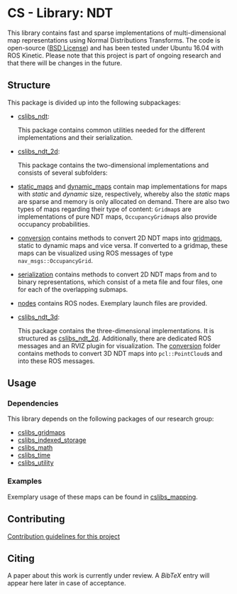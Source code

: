 # CS - Library: NDT
This library contains fast and sparse implementations of multi-dimensional map representations using Normal Distributions Transforms. The code is open-source ([BSD License](LICENSE)) and has been tested under Ubuntu 16.04 with ROS Kinetic. Please note that this project is part of ongoing research and that there will be changes in the future.

## Structure
This package is divided up into the following subpackages:

* [cslibs\_ndt](cslibs_ndt/):

    This package contains common utilities needed for the different implementations and their serialization.

* [cslibs\_ndt\_2d](cslibs_ndt_2d/):

    This package contains the two-dimensional implementations and consists of several subfolders:
 * [static\_maps](cslibs_ndt_2d/include/cslibs_ndt_2d/static_maps/) and [dynamic\_maps](cslibs_ndt_2d/include/cslibs_ndt_2d/dynamic_maps/) contain map implementations for maps with *static* and *dynamic* size, respectively, whereby also the *static* maps are sparse and memory is only allocated on demand.
There are also two types of maps regarding their type of content: ``Gridmap``s are implementations of pure NDT maps, ``OccupancyGridmap``s also provide occupancy probabilities.
 * [conversion](cslibs_ndt_2d/include/cslibs_ndt_2d/conversion/) contains methods to convert 2D NDT maps into [gridmaps](https://github.com/cogsys-tuebingen/cslibs_gridmaps), static to dynamic maps and vice versa. If converted to a gridmap, these maps can be visualized using ROS messages of type ``nav_msgs::OccupancyGrid``.
 * [serialization](cslibs_ndt_2d/include/cslibs_ndt_2d/serialization/) contains methods to convert 2D NDT maps from and to binary representations, which consist of a meta file and four files, one for each of the overlapping submaps.
 * [nodes](cslibs_ndt_2d/src/nodes/) contains ROS nodes. Exemplary launch files are provided.

* [cslibs\_ndt\_3d](cslibs_ndt_3d/):

    This package contains the three-dimensional implementations. It is structured as [cslibs\_ndt\_2d](cslibs_ndt_2d/). Additionally, there are dedicated ROS messages and an RVIZ plugin for visualization. The [conversion](cslibs_ndt_3d/include/cslibs_ndt_3d/conversion/) folder contains methods to convert 3D NDT maps into ``pcl::PointCloud``s and into these ROS messages.

## Usage

### Dependencies
This library depends on the following packages of our research group:

* [cslibs\_gridmaps](https://github.com/cogsys-tuebingen/cslibs_gridmaps)
* [cslibs\_indexed\_storage](https://github.com/cogsys-tuebingen/cslibs_indexed_storage)
* [cslibs\_math](https://github.com/cogsys-tuebingen/cslibs_math)
* [cslibs\_time](https://github.com/cogsys-tuebingen/cslibs_time)
* [cslibs\_utility](https://github.com/cogsys-tuebingen/cslibs_utility)

### Examples
Exemplary usage of these maps can be found in [cslibs\_mapping](https://github.com/cogsys-tuebingen/cslibs_mapping/tree/master/src/mapper).

## Contributing
[Contribution guidelines for this project](CONTRIBUTING.md)

## Citing
A paper about this work is currently under review. A *BibTeX* entry will appear here later in case of acceptance.